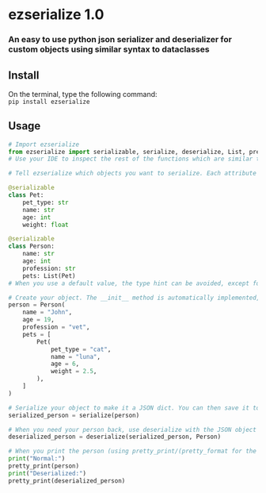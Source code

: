 # ezserialize 1.0

### An easy to use python json serializer and deserializer for custom objects using similar syntax to dataclasses

## Install
On the terminal, type the following command:<br>
```pip install ezserialize```

## Usage

```py
# Import ezserialize
from ezserialize import serializable, serialize, deserialize, List, pretty_print
# Use your IDE to inspect the rest of the functions which are similar to the ones imported

# Tell ezserialize which objects you want to serialize. Each attribute must be serializable aswell

@serializable
class Pet:
    pet_type: str
    name: str
    age: int
    weight: float

@serializable
class Person:
    name: str
    age: int
    profession: str
    pets: List(Pet)
# When you use a default value, the type hint can be avoided, except for lists. Always use ezserialize.List and not 'list' for type hinting.

# Create your object. The __init__ method is automatically implemented, and use keyword arguments
person = Person(
    name = "John",
    age = 19,
    profession = "vet",
    pets = [
        Pet(
            pet_type = "cat",
            name = "luna",
            age = 6,
            weight = 2.5,
        ),
    ]
)

# Serialize your object to make it a JSON dict. You can then save it to a file using ezserialize.save() or manually dumping it using builtins.json
serialized_person = serialize(person)

# When you need your person back, use deserialize with the JSON object and the type you want back
deserialized_person = deserialize(serialized_person, Person)

# When you print the person (using pretty_print/(pretty_format for the string alone)) person and deserialized_person should look the same
print("Normal:")
pretty_print(person)
print("Deserialized:")
pretty_print(deserialized_person)
```